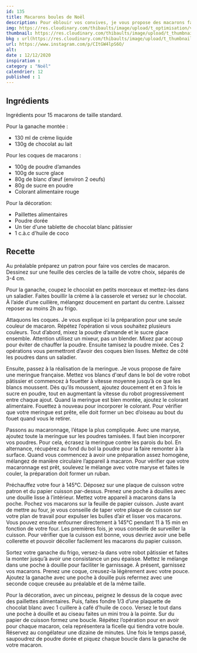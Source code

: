 ```yaml
---
id: 135
title: Macarons boules de Noël
description: Pour éblouir vos convives, je vous propose des macarons façon boules de Noël
img: https://res.cloudinary.com/thibaults/image/upload/t_optimisation/v1607790994/Recipes/20201212_macarons_noel.jpg
thumbnail: https://res.cloudinary.com/thibaults/image/upload/t_thumbnail_josie/v1607790994/Recipes/20201212_macarons_noel.jpg
bkg : url(https://res.cloudinary.com/thibaults/image/upload/t_thumbnail_josie/v1607790994/Recipes/20201212_macarons_noel.jpg)
url: https://www.instagram.com/p/CItGW4lpS6O/
alt: 
date : 12/12/2020
inspiration : 
category : "Noël"
calendrier: 12
published : 1
---
```


## Ingrédients
Ingrédients pour 15 macarons de taille standard.

Pour la ganache montée :
 - 130 ml de crème liquide
 - 130g de chocolat au lait

Pour les coques de macarons : 
 - 100g de poudre d’amandes 
 - 100g de sucre glace 
 - 80g de blanc d’œuf (environ 2 oeufs)
 - 80g de sucre en poudre 
 - Colorant alimentaire rouge

Pour la décoration:
 - Paillettes alimentaires
 - Poudre dorée
 - Un tier d'une tablette de chocolat blanc pâtissier
 - 1 c.à.c d'huile de coco

## Recette
Au préalable préparez un patron pour faire vos cercles de macaron. Dessinez sur une feuille des cercles de la taille de votre choix, séparés de 3-4 cm.

Pour la ganache, coupez le chocolat en petits morceaux et mettez-les dans un saladier. Faites bouillir la crème à la casserole et versez sur le chocolat. À l’aide d’une cuillère, mélangez doucement en partant du centre. Laissez reposer au moins 2h au frigo.

Attaquons les coques. Je vous explique ici la préparation pour une seule couleur de macaron. Répétez l’opération si vous souhaitez plusieurs couleurs. Tout d’abord, mixez la poudre d’amande et le sucre glace ensemble. Attention utilisez un mixeur, pas un blender. Mixez par accoup pour éviter de chauffer la poudre. Ensuite tamisez la poudre mixée. Ces 2 opérations vous permettront d’avoir des coques bien lisses. Mettez de côté les poudres dans un saladier.

Ensuite, passez à la réalisation de la meringue. Je vous propose de faire une meringue française. Mettez vos blancs d'œuf dans le bol de votre robot pâtissier et commencez à fouetter à vitesse moyenne jusqu’à ce que les blancs moussent. Dès qu’ils moussent, ajoutez doucement et en 3 fois le sucre en poudre, tout en augmentant la vitesse du robot progressivement entre chaque ajout. Quand la meringue est bien montée, ajoutez le colorant alimentaire. Fouettez à nouveau pour incorporer le colorant. Pour vérifier que votre meringue est prête, elle doit former un bec d’oiseau au bout du fouet quand vous le retirer.

Passons au macaronnage, l’étape la plus compliquée. Avec une maryse, ajoutez toute la meringue sur les poudres tamisées. Il faut bien incorporer vos poudres. Pour cela, écrasez la meringue contre les parois du bol. En alternance, récupérez au fond du bol la poudre pour la faire remonter à la surface. Quand vous commencez à avoir une préparation assez homogène, mélangez de manière circulaire l’appareil à macaron. Pour vérifier que votre macaronnage est prêt, soulevez le mélange avec votre maryse et faites le couler, la préparation doit former un ruban. 

Préchauffez votre four à 145°C. Déposez sur une plaque de cuisson votre patron et du papier cuisson par-dessus. Prenez une poche à douilles avec une douille lisse à l’intérieur. Mettez votre appareil à macarons dans la poche. Pochez vos macarons sur la feuille de papier cuisson. Juste avant de mettre au four, je vous conseille de taper votre plaque de cuisson sur votre plan de travail pour expulser les bulles d’air et lisser vos macarons. Vous pouvez ensuite enfourner directement à 145°C pendant 11 à 15 min en fonction de votre four. Les premières fois, je vous conseille de surveiller la cuisson. Pour vérifier que la cuisson est bonne, vous devriez avoir une belle collerette et pouvoir décoller facilement les macarons du papier cuisson.

Sortez votre ganache du frigo, versez-la dans votre robot pâtissier et faites la monter jusqu’à avoir une consistance un peu épaisse. Mettez le mélange dans une poche à douille pour faciliter le garnissage. À présent, garnissez vos macarons. Prenez une coque, creusez-la légèrement avec votre pouce. Ajoutez la ganache avec une poche à douille puis refermez avec une seconde coque creusée au préalable et de la même taille.

Pour la décoration, avec un pinceau, peignez le dessus de la coque avec des paillettes alimentaires. Puis, faites fondre 1/3 d’une plaquette de chocolat blanc avec 1 cuillere à café d’huile de coco. Versez le tout dans une poche à douille et au ciseau faites un mini trou à la pointe. Sur du papier de cuisson formez une boucle. Répétez l’opération pour en avoir pour chaque macaron, cela représentera la ficelle qui tiendra votre boule. Réservez au congélateur une dizaine de minutes. Une fois le temps passé, saupoudrez de poudre dorée et piquez chaque boucle dans la ganache de votre macaron.